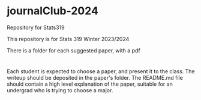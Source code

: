 # journalClub-2024
Repository for Stats319 

This repository is for Stats 319 Winter 2023/2024

There is a folder for each suggested paper, with a pdf
#
Each student is expected to choose a paper, and present it to the class. The writeup should be deposited in the paper's folder.
The README.md file should contain a high level explanation of the paper, suitable for an undergrad who is trying to choose a major.
